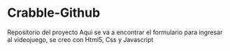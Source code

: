 # Crabble-Github
Repositorio del proyecto
Aqui se va a encontrar el formulario para ingresar al videojuego, se creo con Html5, Css y Javascript
